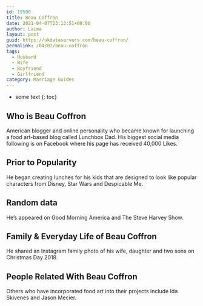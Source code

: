 ```yaml
---
id: 19590
title: Beau Coffron
date: 2021-04-07T23:13:51+00:00
author: Laima
layout: post
guid: https://ukdataservers.com/beau-coffron/
permalink: /04/07/beau-coffron
tags:
  - Husband
  - Wife
  - Boyfriend
  - Girlfriend
category: Marriage Guides
---
```


* some text
{: toc}


## Who is Beau Coffron
                  
                  
                  
American blogger and online personality who became known for launching a food art-based blog called Lunchbox Dad. His biggest social media following is on Facebook where his page has received 40,000 Likes.
                  
              
            
              
            
                
                
                
## Prior to Popularity
                  
                  
                  
He began creating lunches for his kids that are designed to look like popular characters from Disney, Star Wars and Despicable Me.
                  
              
            
              
            
                
                
                
## Random data
                  
                  
                  
He&#8217;s appeared on Good Morning America and The Steve Harvey Show.
                  
              
            
              
            
                
                
                
## Family & Everyday Life of Beau Coffron
                  
                  
                  
He shared an Instagram family photo of his wife, daughter and two sons on Christmas Day 2018.
                  
              
            
              
            
                
                
                
## People Related With Beau Coffron
                  
                  
                  
Others who have incorporated food art into their projects include Ida Skivenes and Jason Mecier.
                  
              
            
              
            
                
              
            
              
              
            
            
              
            
          
          
          